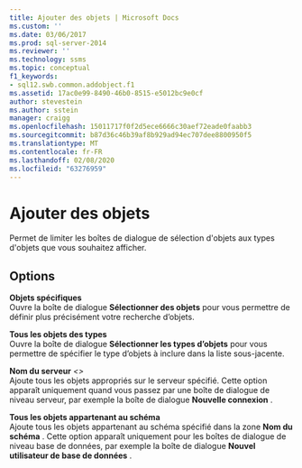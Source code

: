```yaml
---
title: Ajouter des objets | Microsoft Docs
ms.custom: ''
ms.date: 03/06/2017
ms.prod: sql-server-2014
ms.reviewer: ''
ms.technology: ssms
ms.topic: conceptual
f1_keywords:
- sql12.swb.common.addobject.f1
ms.assetid: 17ac0e99-8490-46b0-8515-e5012bc9e0cf
author: stevestein
ms.author: sstein
manager: craigg
ms.openlocfilehash: 15011717f0f2d5ece6666c30aef72eade0faabb3
ms.sourcegitcommit: b87d36c46b39af8b929ad94ec707dee8800950f5
ms.translationtype: MT
ms.contentlocale: fr-FR
ms.lasthandoff: 02/08/2020
ms.locfileid: "63276959"
---
```

# <a name="add-objects"></a>Ajouter des objets
  Permet de limiter les boîtes de dialogue de sélection d'objets aux types d'objets que vous souhaitez afficher.  
  
## <a name="options"></a>Options  
 **Objets spécifiques**  
 Ouvre la boîte de dialogue **Sélectionner des objets** pour vous permettre de définir plus précisément votre recherche d’objets.  
  
 **Tous les objets des types**  
 Ouvre la boîte de dialogue **Sélectionner les types d’objets** pour vous permettre de spécifier le type d’objets à inclure dans la liste sous-jacente.  
  
 **Nom du serveur**  _\<>_  
 Ajoute tous les objets appropriés sur le serveur spécifié. Cette option apparaît uniquement quand vous passez par une boîte de dialogue de niveau serveur, par exemple la boîte de dialogue **Nouvelle connexion** .  
  
 **Tous les objets appartenant au schéma**  
 Ajoute tous les objets appartenant au schéma spécifié dans la zone **Nom du schéma** . Cette option apparaît uniquement pour les boîtes de dialogue de niveau base de données, par exemple la boîte de dialogue **Nouvel utilisateur de base de données** .  
  
  
